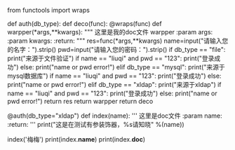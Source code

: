 from functools import wraps



def auth(db_type):
    def deco(func):
        @wraps(func)
        def warpper(*args,**kwargs):
            """
            这里是我的doc文件 warpper
            :param args:
            :param kwargs:
            :return:
            """
            res=func(*args,**kwargs)
            name=input("请输入您的名字：").strip()
            pwd=input("请输入您的密码：").strip()
            if db_type == "file":
                print("来源于文件验证")
                if name == "liuqi" and pwd == "123":
                    print("登录成功")
                else:
                    print("name or pwd error!")
            elif db_type == "mysql":
                print("来源于mysql数据库")
                if name == "liuqi" and pwd == "123":
                    print("登录成功")
                else:
                    print("name or pwd error!")
            elif db_type == "xldap":
                print("来源于xldap")
                if name == "liuqi" and pwd == "123":
                    print("登录成功")
                else:
                    print("name or pwd error!")
            return res
        return warpper
    return deco


@auth(db_type="xldap")
def index(name):
    '''
    这里是doc文件
    :param name:
    :return:
    '''
    print("这是在测试有参装饰器，%s请知晓" %(name))

index('梅梅')
print(index.__name__)
print(index.__doc__)
